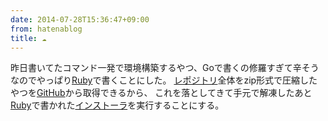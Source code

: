 ```yaml
---
date: 2014-07-28T15:36:47+09:00
from: hatenablog
title: ☁
---
```


<p>昨日書いてたコマンド一発で環境構築するやつ、Goで書くの修羅すぎて辛そうなのでやっぱり<a class="keyword" href="http://d.hatena.ne.jp/keyword/Ruby">Ruby</a>で書くことにした。
<a class="keyword" href="http://d.hatena.ne.jp/keyword/%A5%EC%A5%DD%A5%B8%A5%C8%A5%EA">レポジトリ</a>全体をzip形式で圧縮したやつを<a class="keyword" href="http://d.hatena.ne.jp/keyword/GitHub">GitHub</a>から取得できるから、
これを落としてきて手元で解凍したあと<a class="keyword" href="http://d.hatena.ne.jp/keyword/Ruby">Ruby</a>で書かれた<a class="keyword" href="http://d.hatena.ne.jp/keyword/%A5%A4%A5%F3%A5%B9%A5%C8%A1%BC%A5%E9">インストーラ</a>を実行することにする。</p>

